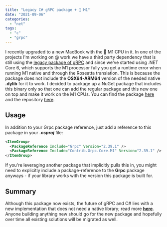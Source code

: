 ```yaml
---
title: "Legacy C# gRPC package +  M1"
date: "2021-09-06"
categories: 
  - "net"
tags: 
  - "c"
  - "grpc"
---
```


I recently upgraded to a new MacBook with the  M1 CPU in it. In one of the projects I'm working on @ work we have a third party dependency that is still using the [legacy package of gRPC](https://www.nuget.org/packages/Grpc.Core) and since we've started using .NET Core 6, which supports the M1 processor fully you get a runtime error when running M1 native and through the Roseatta translation. This is because the package does not include the **OSX64-ARM64** version of the needed native **.dylib** for it to work. I decided to package up a NuGet package that includes this binary only so that one can add the regular package and this new one on top and make it work on the M1 CPUs. You can find the package [here](https://www.nuget.org/packages/Contrib.Grpc.Core.M1/) and the repository [here](https://github.com/einari/Grpc.Core.M1).

## Usage

In addition to your Grpc package reference, just add a reference to this package in your _**.csproj**_ file:

```xml
<ItemGroup>
  <PackageReference Include="Grpc" Version="2.39.1" />
  <PackageReference Include="Contrib.Grpc.Core.M1" Version="2.39.1" />
</ItemGroup>
```

If you're leveraging another package that implicitly pulls this in, you might need to explicitly include a package-reference to the **Grpc** package anyways - if your library works with the version this package is built for.

## Summary

Although this package now exists, the future of gRPC and C# lies with a new implementation that does not need a native library; read more **[here](https://grpc.io/blog/grpc-csharp-future/)**. Anyone building anything new should go for the new package and hopefully over time all existing solutions will be migrated as well.
